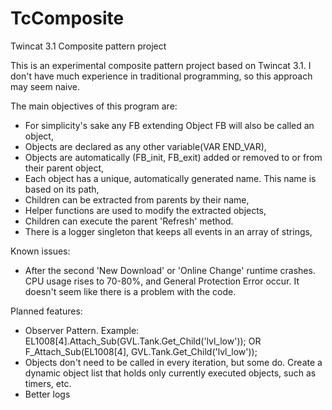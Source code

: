 # TcComposite
Twincat 3.1 Composite pattern project

This is an experimental composite pattern project based on Twincat 3.1.
I don't have much experience in traditional programming, so this approach may seem naive.

The main objectives of this program are:
  - For simplicity's sake any FB extending Object FB will also be called an object,
  - Objects are declared as any other variable(VAR END_VAR),
  - Objects are automatically (FB_init, FB_exit) added or removed to or from their parent object,
  - Each object has a unique, automatically generated name. This name is based on its path,
  - Children can be extracted from parents by their name,
  - Helper functions are used to modify the extracted objects,
  - Children can execute the parent 'Refresh' method.
  - There is a logger singleton that keeps all events in an array of strings,
  
  
 Known issues:
  - After the second 'New Download' or 'Online Change' runtime crashes. CPU usage rises to 70-80%, and General Protection Error occur.
    It doesn't seem like there is a problem with the code.
    
    
 Planned features:
  - Observer Pattern. Example: EL1008[4].Attach_Sub(GVL.Tank.Get_Child('lvl_low')); OR F_Attach_Sub(EL1008[4], GVL.Tank.Get_Child('lvl_low'));
  - Objects don't need to be called in every iteration, but some do. Create a dynamic object list that holds only currently executed objects, such as timers, etc.
  - Better logs
